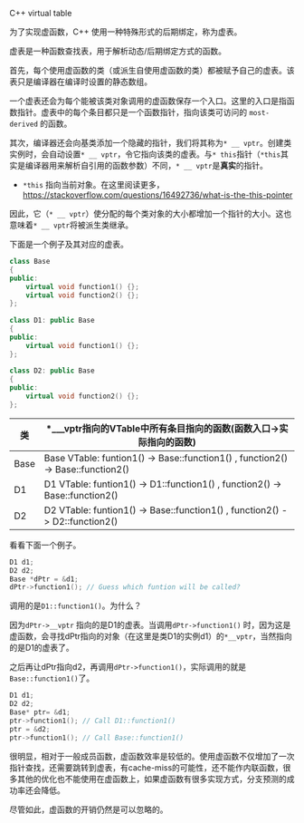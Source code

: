 C++ virtual table

为了实现虚函数，C++ 使用一种特殊形式的后期绑定，称为虚表。

虚表是一种函数查找表，用于解析动态/后期绑定方式的函数。

首先，每个使用虚函数的类（或派生自使用虚函数的类）都被赋予自己的虚表。该表只是编译器在编译时设置的静态数组。

一个虚表还会为每个能被该类对象调用的虚函数保存一个入口。这里的入口是指函数指针。虚表中的每个条目都只是一个函数指针，指向该类可访问的 `most-derived` 的函数。

其次，编译器还会向基类添加一个隐藏的指针，我们将其称为`* __ vptr`。创建类实例时，会自动设置`* __ vptr`，令它指向该类的虚表。与`* this`指针（`*this`其实是编译器用来解析自引用的函数参数）不同，`* __ vptr`是**真实**的指针。

 * `*this` 指向当前对象。在这里阅读更多，https://stackoverflow.com/questions/16492736/what-is-the-this-pointer

因此，它（`* __ vptr`）使分配的每个类对象的大小都增加一个指针的大小。这也意味着`* __ vptr`将被派生类继承。



下面是一个例子及其对应的虚表。

```c++
class Base
{
public:
    virtual void function1() {};
    virtual void function2() {};
};
 
class D1: public Base
{
public:
    virtual void function1() {};
};
 
class D2: public Base
{
public:
    virtual void function2() {};
};
```

| 类   | *___vptr指向的VTable中所有条目指向的函数(函数入口->实际指向的函数) |
| ---- | ------------------------------------------------------------ |
| Base | Base VTable: funtion1() -> Base::function1() , function2() -> Base::function2() |
| D1   | D1 VTable: funtion1() -> D1::function1() , function2() -> Base::function2() |
| D2   | D2 VTable: funtion1() -> Base::function1() , function2() -> D2::function2() |



看看下面一个例子。

```c++
D1 d1;
D2 d2;
Base *dPtr = &d1; 
dPtr->function1(); // Guess which funtion will be called?
```

调用的是`D1::function1()`。为什么？

因为`dPtr->__vptr` 指向的是D1的虚表。当调用`dPtr->function1()` 时，因为这是虚函数，会寻找dPtr指向的对象（在这里是类D1的实例d1）的`*__vptr`，当然指向的是D1的虚表了。

之后再让dPtr指向d2，再调用`dPtr->function1()`，实际调用的就是`Base::function1()`了。

```c++
D1 d1;
D2 d2;
Base* ptr= &d1;
ptr->function1(); // Call D1::function1()
ptr = &d2;
ptr->function1(); // Call Base::function1()
```

很明显，相对于一般成员函数，虚函数效率是较低的。使用虚函数不仅增加了一次指针查找，还需要跳转到虚表，有cache-miss的可能性，还不能作内联函数，很多其他的优化也不能使用在虚函数上，如果虚函数有很多实现方式，分支预测的成功率还会降低。

尽管如此，虚函数的开销仍然是可以忽略的。
